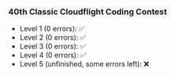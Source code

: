 ### 40th Classic Cloudflight Coding Contest

- Level 1 (0 errors): :white_check_mark:
- Level 2 (0 errors): :white_check_mark:
- Level 3 (0 errors): :white_check_mark:
- Level 4 (0 errors): :white_check_mark:
- Level 5 (unfinished, some errors left): :x:

